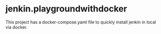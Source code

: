 # jenkin.playgroundwithdocker

This project has a docker-compose.yaml file to quickly install jenkin in local via docker.
